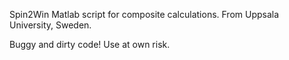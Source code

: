 Spin2Win Matlab script for composite calculations.
From Uppsala University, Sweden.

Buggy and dirty code!
Use at own risk.
